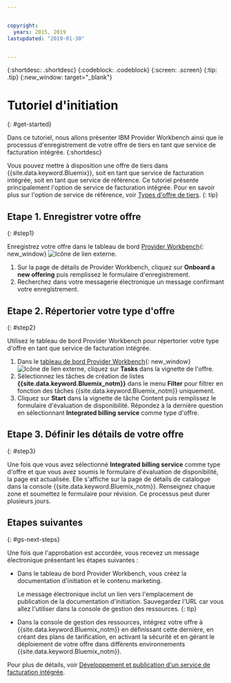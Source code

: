```yaml
---


copyright:
  years: 2015, 2019
lastupdated: "2019-01-30"


---
```


{:shortdesc: .shortdesc}
{:codeblock: .codeblock}
{:screen: .screen}
{:tip: .tip}
{:new_window: target="_blank"}

# Tutoriel d'initiation
{: #get-started}

Dans ce tutoriel, nous allons présenter IBM Provider Workbench ainsi que le processus d'enregistrement de votre offre de tiers en tant que service de facturation intégrée.
{:shortdesc}

Vous pouvez mettre à disposition une offre de tiers dans {{site.data.keyword.Bluemix}}, soit en tant que service de facturation intégrée, soit en tant que service de référence. Ce tutoriel présente principalement l'option de service de facturation intégrée. Pour en savoir plus sur l'option de service de référence, voir [Types d'offre de tiers](/docs/third-party?topic=third-party-offering-types#offering-types).
{: tip}

## Etape 1. Enregistrer votre offre
{: #step1}

Enregistrez votre offre dans le tableau de bord [Provider Workbench](https://www.ibm.com/marketplace/workbench/){: new_window} ![Icône de lien externe](../icons/launch-glyph.svg "Icône de lien externe").

1. Sur la page de détails de Provider Workbench, cliquez sur **Onboard a new offering** puis remplissez le formulaire d'enregistrement.
2. Recherchez dans votre messagerie électronique un message confirmant votre enregistrement.

## Etape 2. Répertorier votre type d'offre
{: #step2}

Utilisez le tableau de bord Provider Workbench pour répertorier votre type d'offre en tant que service de facturation intégrée.

1. Dans le [tableau de bord Provider Workbench](https://www.ibm.com/marketplace/workbench/provider/dashboard){: new_window} ![Icône de lien externe](../icons/launch-glyph.svg "Icône de lien externe"), cliquez sur **Tasks** dans la vignette de l'offre.
2. Sélectionnez les tâches de création de listes **{{site.data.keyword.Bluemix_notm}}** dans le menu **Filter** pour filtrer en fonction des tâches {{site.data.keyword.Bluemix_notm}} uniquement.
3. Cliquez sur **Start** dans la vignette de tâche Content puis remplissez le formulaire d'évaluation de disponibilité. Répondez à la dernière question en sélectionnant **Integrated billing service** comme type d'offre.

## Etape 3. Définir les détails de votre offre
{: #step3}

Une fois que vous avez sélectionné **Integrated billing service** comme type d'offre et que vous avez soumis le formulaire d'évaluation de disponibilité, la page est actualisée. Elle s'affiche sur la page de détails de catalogue dans la console {{site.data.keyword.Bluemix_notm}}. Renseignez chaque zone et soumettez le formulaire pour révision. Ce processus peut durer plusieurs jours.

## Etapes suivantes
{: #gs-next-steps}

Une fois que l'approbation est accordée, vous recevez un message électronique présentant les étapes suivantes :

* Dans le tableau de bord Provider Workbench, vous créez la documentation d'initiation et le contenu marketing.

  Le message électronique inclut un lien vers l'emplacement de publication de la documentation d'initiation. Sauvegardez l'URL car vous allez l'utiliser dans la console de gestion des ressources. 
  {: tip}

* Dans la console de gestion des ressources, intégrez votre offre à {{site.data.keyword.Bluemix_notm}} en définissant cette dernière, en créant des plans de tarification, en activant la sécurité et en gérant le déploiement de votre offre dans différents environnements {{site.data.keyword.Bluemix_notm}}. 

Pour plus de détails, voir [Développement et publication d'un service de facturation intégrée](/docs/third-party?topic=third-party-overview#overview). 
